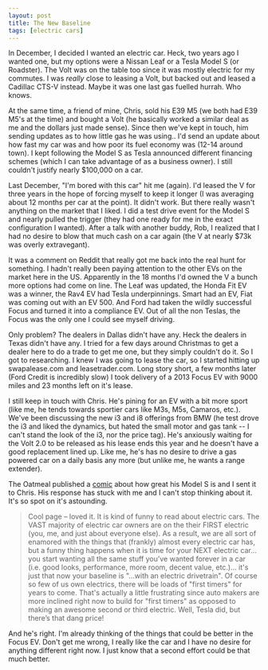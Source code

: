 ```yaml
---
layout: post
title: The New Baseline
tags: [electric cars]
---
```


In December, I decided I wanted an electric car.  Heck, two years ago I wanted one, but my options were a Nissan Leaf or a Tesla Model S (or Roadster).  The Volt was on the table too since it was mostly electric for my commutes.  I was *really* close to leasing a Volt, but backed out and leased a Cadillac CTS-V instead.  Maybe it was one last gas fuelled hurrah.  Who knows.

At the same time, a friend of mine, Chris, sold his E39 M5 (we both had E39 M5's at the time) and bought a Volt (he basically worked a similar deal as me and the dollars just made sense).  Since then we've kept in touch, him sending updates as to how little gas he was using.. I'd send an update about how fast my car was and how poor its fuel economy was (12-14 around town).  I kept following the Model S as Tesla announced different financing schemes (which I can take advantage of as a business owner).  I still couldn't justify nearly $100,000 on a car.

Last December, "I'm bored with this car" hit me (again).  I'd leased the V for three years in the hope of forcing myself to keep it longer (I was averaging about 12 months per car at the point).  It didn't work.  But there really wasn't anything on the market that I liked.  I did a test drive event for the Model S and nearly pulled the trigger (they had one ready for me in the exact configuration I wanted).  After a talk with another buddy, Rob, I realized that I had no desire to blow that much cash on a car again (the V at nearly $73k was overly extravegant).  

It was a comment on Reddit that really got me back into the real hunt for something.  I hadn't really been paying attention to the other EVs on the market here in the US.  Apparently in the 18 months I'd owned the V a bunch more options had come on line.  The Leaf was updated, the Honda Fit EV was a winner, the Rav4 EV had Tesla underpinnings.  Smart had an EV, Fiat was coming out with an EV 500.  And Ford had taken the wildly successful Focus and turned it into a compliance EV.  Out of all the non Teslas, the Focus was the only one I could see myself driving.

Only problem?  The dealers in Dallas didn't have any.  Heck the dealers in Texas didn't have any.  I tried for a few days around Christmas to get a dealer here to do a trade to get me one, but they simply couldn't do it.  So I got to researching.  I knew I was going to lease the car, so I started hitting up swapalease.com and leasetrader.com.  Long story short, a few months later (Ford Credit is incredibly slow) I took delivery of a 2013 Focus EV with 9000 miles and 23 months left on it's lease.

I still keep in touch with Chris.  He's pining for an EV with a bit more sport (like me, he tends towards sportier cars like M3s, M5s, Camaros, etc.).  We've been discussing the new i3 and i8 offerings from BMW (he test drove the i3 and liked the dynamics, but hated the small motor and gas tank -- I can't stand the look of the i3, nor the price tag).  He's anxiously waiting for the Volt 2.0 to be released as his lease ends this year and he doesn't have a good replacement lined up.  Like me, he's has no desire to drive a gas powered car on a daily basis any more (but unlike me, he wants a range extender).

The Oatmeal published a [comic](http://theoatmeal.com/comics/tesla_model_s) about how great his Model S is and I sent it to Chris.  His response has stuck with me and I can't stop thinking about it.  It's so spot on it's astounding.

> Cool page – loved it.  It is kind of funny to read about electric cars.  The VAST majority of electric car owners are on the their FIRST electric (you, me, and just about everyone else).  As a result, we are all sort of enamored with the things that (frankly) almost every electric car has, but a funny thing happens when it is time for your NEXT electric car... you start wanting all the same stuff you’ve wanted forever in a car (i.e. good looks, performance, more room, decent value, etc.)... it's just that now your baseline is "...with an electric drivetrain".  Of course so few of us own electrics, there will be loads of "first timers" for years to come.  That's actually a little frustrating since auto makers are more inclined right now to build for "first timers" as opposed to making an awesome second or third electric.  Well, Tesla did, but there’s that dang price!

And he's right. I'm already thinking of the things that could be better in the Focus EV.  Don't get me wrong, I really like the car and I have no desire for anything different right now. I just know that a second effort could be that much better.